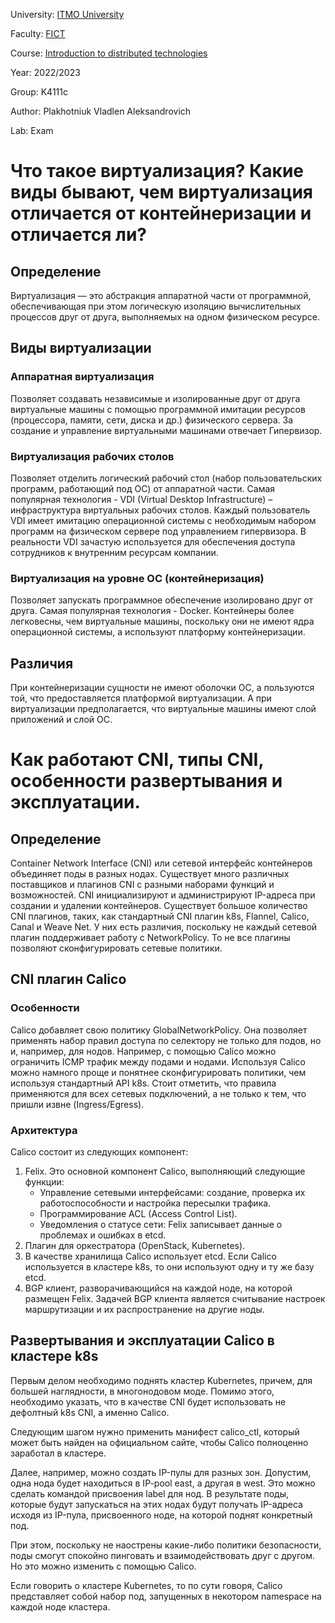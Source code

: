 University: [ITMO University](https://itmo.ru/ru/)

Faculty: [FICT](https://fict.itmo.ru)

Course: [Introduction to distributed technologies](https://github.com/itmo-ict-faculty/introduction-to-distributed-technologies)

Year: 2022/2023

Group: K4111c

Author: Plakhotniuk Vladlen Aleksandrovich

Lab: Exam

# Что такое виртуализация? Какие виды бывают, чем виртуализация отличается от контейнеризации и отличается ли?

## Определение

Виртуализация — это абстракция аппаратной части от программной, обеспечивающая при этом логическую изоляцию
вычислительных процессов друг от друга, выполняемых на одном физическом ресурсе.

## Виды виртуализации

### Аппаратная виртуализация

Позволяет создавать независимые и изолированные друг от друга виртуальные машины с помощью программной имитации
ресурсов (процессора, памяти, сети, диска и др.) физического сервера. За создание и управление виртуальными машинами
отвечает Гипервизор.

### Виртуализация рабочих столов

Позволяет отделить логический рабочий стол (набор пользовательских программ, работающий под ОС) от аппаратной части.
Самая популярная технология - VDI (Virtual Desktop Infrastructure) – инфраструктура виртуальных рабочих столов. Каждый
пользователь VDI имеет имитацию операционной системы с необходимым набором программ на физическом сервере под
управлением гипервизора. В реальности VDI зачастую используется для обеспечения доступа сотрудников к внутренним
ресурсам компании.

### Виртуализация на уровне ОС (контейнеризация)

Позволяет запускать программное обеспечение изолировано друг от друга. Самая популярная технология - Docker. Контейнеры
более легковесны, чем виртуальные машины, поскольку они не имеют ядра операционной системы, а используют платформу
контейнеризации.

## Различия

При контейнеризации сущности не имеют оболочки ОС, а пользуются той, что предоставляется платформой виртуализации. А при
виртуализации предполагается, что виртуальные машины имеют слой приложений и слой ОС.

# Как работают CNI, типы CNI, особенности развертывания и эксплуатации.

## Определение

Container Network Interface (CNI) или сетевой интерфейс контейнеров объединяет поды в разных нодах. Существует много
различных поставщиков и плагинов CNI с разными наборами функций и возможностей. CNI инициализируют и администрируют
IP-адреса при создании и удалении контейнеров. Существует большое количество CNI плагинов, таких, как стандартный CNI
плагин k8s, Flannel, Calico, Canal и Weave Net. У них есть различия, поскольку не каждый сетевой плагин поддерживает
работу с NetworkPolicy. То не все плагины позволяют сконфигурировать сетевые политики.

## CNI плагин Calico

### Особенности

Calico добавляет свою политику GlobalNetworkPolicy. Она позволяет применять набор правил доступа по селектору не только
для подов, но и, например, для нодов. Например, с помощью Calico можно ограничить ICMP трафик между подами и нодами.
Используя Calico можно намного проще и понятнее сконфигурировать политики, чем используя стандартный API k8s. Стоит
отметить, что правила применяются для всех сетевых подключений, а не только к тем, что пришли извне (Ingress/Egress).

### Архитектура

Calico состоит из следующих компонент:

1. Felix. Это основной компонент Calico, выполняющий следующие функции:
    - Управление сетевыми интерфейсами: создание, проверка их работоспособности и настройка пересылки трафика.
    - Программирование ACL (Access Control List).
    - Уведомления о статусе сети: Felix записывает данные о проблемах и ошибках в etcd.
2. Плагин для оркестратора (OpenStack, Kubernetes).
3. В качестве хранилища Calico использует etcd. Если Calico используется в кластере k8s, то они используют одну и ту же
   базу etcd.
4. BGP клиент, разворачивающийся на каждой ноде, на которой размещен Felix. Задачей BGP клиента является считывание
   настроек маршрутизации и их распространение на другие ноды.

## Развертывания и эксплуатации Calico в кластере k8s

Первым делом необходимо поднять кластер Kubernetes, причем, для большей наглядности, в многонодовом моде. Помимо этого,
необходимо указать, что в качестве CNI будет использовать не дефолтный k8s CNI, а именно Calico.

Следующим шагом нужно применить манифест calico_ctl, который может быть найден на официальном сайте, чтобы Calico
полноценно заработал в кластере.

Далее, например, можно создать IP-пулы для разных зон. Допустим, одна нода будет находиться в IP-pool east, а другая в
west. Это можно сделать командой присвоения label для нод. В результате поды, которые будут запускаться на этих нодах
будут получать IP-адреса исходя из IP-пула, присвоенного ноде, на которой поднят конкретный под.

При этом, поскольку не наострены какие-либо политики безопасности, поды смогут спокойно пинговать и взаимодействовать
друг с другом. Но это можно изменить с помощью Calico.

Если говорить о кластере Kubernetes, то по сути говоря, Calico представляет собой набор под, запущенных в некотором
namespace на каждой ноде кластера.